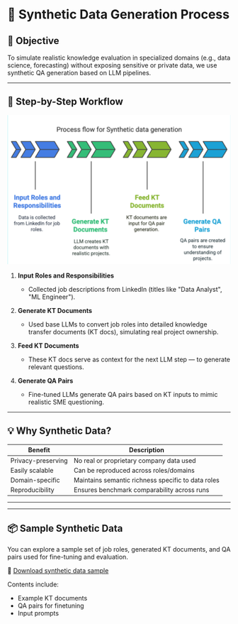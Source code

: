 # 🧪 Synthetic Data Generation Process

## 📌 Objective

To simulate realistic knowledge evaluation in specialized domains (e.g., data science, forecasting) without exposing sensitive or private data, we use synthetic QA generation based on LLM pipelines.

---

## 🔄 Step-by-Step Workflow

![Synthetic QA Flow](../docs/assets/synthetic-qa-flow.png)

1. **Input Roles and Responsibilities**
   - Collected job descriptions from LinkedIn (titles like "Data Analyst", "ML Engineer").

2. **Generate KT Documents**
   - Used base LLMs to convert job roles into detailed knowledge transfer documents (KT docs), simulating real project ownership.

3. **Feed KT Documents**
   - These KT docs serve as context for the next LLM step — to generate relevant questions.

4. **Generate QA Pairs**
   - Fine-tuned LLMs generate QA pairs based on KT inputs to mimic realistic SME questioning.

---

## 💡 Why Synthetic Data?

| Benefit              | Description                                                                 |
|----------------------|-----------------------------------------------------------------------------|
| Privacy-preserving   | No real or proprietary company data used                                   |
| Easily scalable      | Can be reproduced across roles/domains                                     |
| Domain-specific      | Maintains semantic richness specific to data roles                         |
| Reproducibility      | Ensures benchmark comparability across runs                                |

---

---

## 📦 Sample Synthetic Data

You can explore a sample set of job roles, generated KT documents, and QA pairs used for fine-tuning and evaluation.

📁 [Download synthetic data sample](../docs/assets/sample_synthetic_data.zip)

Contents include:
- Example KT documents
- QA pairs for finetuning
- Input prompts


